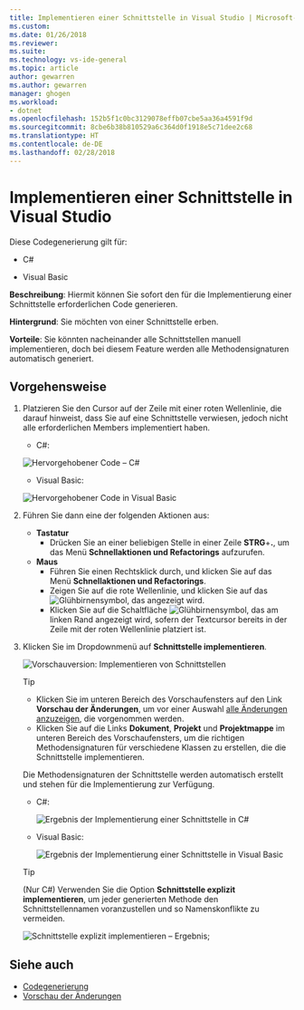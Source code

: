 ```yaml
---
title: Implementieren einer Schnittstelle in Visual Studio | Microsoft-Dokumentation
ms.custom: 
ms.date: 01/26/2018
ms.reviewer: 
ms.suite: 
ms.technology: vs-ide-general
ms.topic: article
author: gewarren
ms.author: gewarren
manager: ghogen
ms.workload:
- dotnet
ms.openlocfilehash: 152b5f1c0bc3129078effb07cbe5aa36a4591f9d
ms.sourcegitcommit: 8cbe6b38b810529a6c364d0f1918e5c71dee2c68
ms.translationtype: HT
ms.contentlocale: de-DE
ms.lasthandoff: 02/28/2018
---
```

# <a name="implement-an-interface-in-visual-studio"></a>Implementieren einer Schnittstelle in Visual Studio

Diese Codegenerierung gilt für:

- C#

- Visual Basic

**Beschreibung**: Hiermit können Sie sofort den für die Implementierung einer Schnittstelle erforderlichen Code generieren.

**Hintergrund**: Sie möchten von einer Schnittstelle erben.

**Vorteile**: Sie könnten nacheinander alle Schnittstellen manuell implementieren, doch bei diesem Feature werden alle Methodensignaturen automatisch generiert.

## <a name="how-to"></a>Vorgehensweise

1. Platzieren Sie den Cursor auf der Zeile mit einer roten Wellenlinie, die darauf hinweist, dass Sie auf eine Schnittstelle verwiesen, jedoch nicht alle erforderlichen Members implementiert haben.

   - C#:

    ![Hervorgehobener Code – C#](media/interface-highlight-cs.png)

   - Visual Basic:

    ![Hervorgehobener Code in Visual Basic](media/interface-highlight-vb.png)

1. Führen Sie dann eine der folgenden Aktionen aus:

   - **Tastatur**
     - Drücken Sie an einer beliebigen Stelle in einer Zeile **STRG**+**.**, um das Menü **Schnellaktionen und Refactorings** aufzurufen.
   - **Maus**
     - Führen Sie einen Rechtsklick durch, und klicken Sie auf das Menü **Schnellaktionen und Refactorings**.
     - Zeigen Sie auf die rote Wellenlinie, und klicken Sie auf das ![Glühbirnensymbol,](media/bulb-cs.png) das angezeigt wird.
     - Klicken Sie auf die Schaltfläche ![Glühbirnensymbol,](media/bulb-cs.png) das am linken Rand angezeigt wird, sofern der Textcursor bereits in der Zeile mit der roten Wellenlinie platziert ist.

1. Klicken Sie im Dropdownmenü auf **Schnittstelle implementieren**.

   ![Vorschauversion: Implementieren von Schnittstellen](media/interface-preview-cs.png)

   > [!TIP]
   > - Klicken Sie im unteren Bereich des Vorschaufensters auf den Link **Vorschau der Änderungen**, um vor einer Auswahl [alle Änderungen anzuzeigen](../../ide/preview-changes.md), die vorgenommen werden.
   > - Klicken Sie auf die Links **Dokument**, **Projekt** und **Projektmappe** im unteren Bereich des Vorschaufensters, um die richtigen Methodensignaturen für verschiedene Klassen zu erstellen, die die Schnittstelle implementieren.

   Die Methodensignaturen der Schnittstelle werden automatisch erstellt und stehen für die Implementierung zur Verfügung.

   - C#:

      ![Ergebnis der Implementierung einer Schnittstelle in C#](media/interface-result-cs.png)

   - Visual Basic:

      ![Ergebnis der Implementierung einer Schnittstelle in Visual Basic](media/interface-result-vb.png)

   > [!TIP]
   > (Nur C#) Verwenden Sie die Option **Schnittstelle explizit implementieren**, um jeder generierten Methode den Schnittstellennamen voranzustellen und so Namenskonflikte zu vermeiden.
   >
   > ![Schnittstelle explizit implementieren – Ergebnis](media/interface-explicitresult-cs.png);

## <a name="see-also"></a>Siehe auch

- [Codegenerierung](../code-generation-in-visual-studio.md)
- [Vorschau der Änderungen](../../ide/preview-changes.md)
